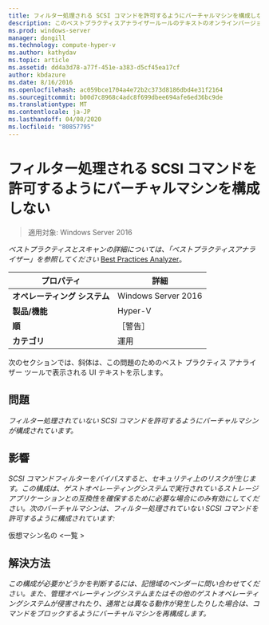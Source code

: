 ```yaml
---
title: フィルター処理される SCSI コマンドを許可するようにバーチャルマシンを構成しない
description: このベストプラクティスアナライザールールのテキストのオンラインバージョン。
ms.prod: windows-server
manager: dongill
ms.technology: compute-hyper-v
ms.author: kathydav
ms.topic: article
ms.assetid: dd4a3d78-a77f-451e-a383-d5cf45ea17cf
author: kbdazure
ms.date: 8/16/2016
ms.openlocfilehash: ac059bce1704a4e72b2c373d8186dbd4e31f2164
ms.sourcegitcommit: b00d7c8968c4adc8f699dbee694afe6ed36bc9de
ms.translationtype: MT
ms.contentlocale: ja-JP
ms.lasthandoff: 04/08/2020
ms.locfileid: "80857795"
---
```

# <a name="avoid-configuring-virtual-machines-to-allow-unfiltered-scsi-commands"></a>フィルター処理される SCSI コマンドを許可するようにバーチャルマシンを構成しない

>適用対象: Windows Server 2016


  
*ベストプラクティスとスキャンの詳細については、「ベストプラクティスアナライザー」を参照してください* [Best Practices Analyzer](https://go.microsoft.com/fwlink/?LinkId=122786)。  
  
|プロパティ|詳細|  
|-|-|  
|**オペレーティング システム**|Windows Server 2016|  
|**製品/機能**|Hyper-V|  
|**順**|［警告］|  
|**カテゴリ**|運用|  
  
次のセクションでは、斜体は、この問題のためのベスト プラクティス アナライザー ツールで表示される UI テキストを示します。  
  
## <a name="issue"></a>問題  
  
*フィルター処理されていない SCSI コマンドを許可するようにバーチャルマシンが構成されています。*  
  
## <a name="impact"></a>影響  
  
*SCSI コマンドフィルターをバイパスすると、セキュリティ上のリスクが生じます。この構成は、ゲストオペレーティングシステムで実行されているストレージアプリケーションとの互換性を確保するために必要な場合にのみ有効にしてください。次のバーチャルマシンは、フィルター処理されていない SCSI コマンドを許可するように構成されています:*  
  
仮想マシン名の \<一覧 >  
  
## <a name="resolution"></a>解決方法  
  
*この構成が必要かどうかを判断するには、記憶域のベンダーに問い合わせてください。また、管理オペレーティングシステムまたはその他のゲストオペレーティングシステムが侵害されたり、通常とは異なる動作が発生したりした場合は、コマンドをブロックするようにバーチャルマシンを再構成します。*  
  


